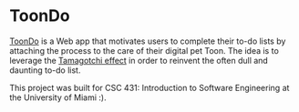 # ToonDo
[ToonDo](https://toondo.netlify.app/) is a Web app that motivates users to complete their to-do lists by attaching the process to the care of their digital pet Toon. The idea is to leverage the [Tamagotchi effect](https://en.wikipedia.org/wiki/Tamagotchi_effect) in order to reinvent the often dull and daunting to-do list.

This project was built for CSC 431: Introduction to Software Engineering at the University of Miami :).
